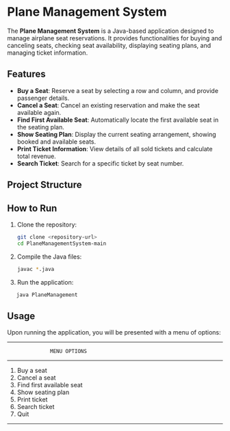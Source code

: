 # Plane Management System

The **Plane Management System** is a Java-based application designed to manage airplane seat reservations. It provides functionalities for buying and canceling seats, checking seat availability, displaying seating plans, and managing ticket information.

## Features

- **Buy a Seat**: Reserve a seat by selecting a row and column, and provide passenger details.
- **Cancel a Seat**: Cancel an existing reservation and make the seat available again.
- **Find First Available Seat**: Automatically locate the first available seat in the seating plan.
- **Show Seating Plan**: Display the current seating arrangement, showing booked and available seats.
- **Print Ticket Information**: View details of all sold tickets and calculate total revenue.
- **Search Ticket**: Search for a specific ticket by seat number.

## Project Structure

## How to Run

1. Clone the repository:
   ```bash
   git clone <repository-url>
   cd PlaneManagementSystem-main
   ```

2. Compile the Java files:

   ```bash
   javac *.java
   ```

3. Run the application:
    
```bash
   java PlaneManagement
   ```

## Usage

Upon running the application, you will be presented with a menu of options:

*************************************************
                  MENU OPTIONS                 
*************************************************

1) Buy a seat
2) Cancel a seat
3) Find first available seat
4) Show seating plan
5) Print ticket
6) Search ticket
0) Quit

*************************************************

